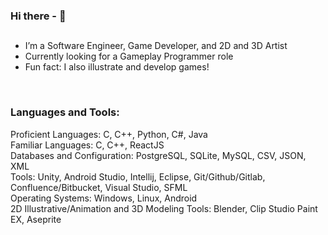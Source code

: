 ### Hi there - 👋

## 

- I’m a Software Engineer, Game Developer, and 2D and 3D Artist
- Currently looking for a Gameplay Programmer role
- Fun fact: I also illustrate and develop games!
<br />

### Languages and Tools:

Proficient Languages: C, C++, Python, C#, Java 
<br />
Familiar Languages: C, C++, ReactJS
<br />
Databases and Configuration: PostgreSQL, SQLite, MySQL, CSV, JSON, XML
<br />
Tools: Unity, Android Studio, Intellij, Eclipse,  Git/Github/Gitlab, Confluence/Bitbucket, Visual Studio, SFML
<br />
Operating Systems: Windows, Linux, Android
<br />
2D Illustrative/Animation and 3D Modeling Tools: Blender, Clip Studio Paint EX, Aseprite
<br />
